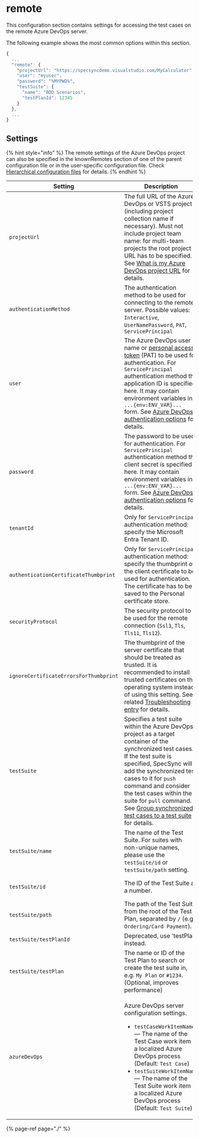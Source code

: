 # remote

This configuration section contains settings for accessing the test cases on the remote Azure DevOps server.

The following example shows the most common options within this section.

```javascript
{
  ...
  "remote": {
    "projectUrl": "https://specsyncdemo.visualstudio.com/MyCalculator",
    "user": "myuser",
    "password": "%MYPWD%",
    "testSuite": {
      "name": "BDD Scenarios",
      "testPlanId": 12345
    }
  },
  ...
}
```

## Settings

{% hint style="info" %}
The remote settings of the Azure DevOps project can also be specified in the knownRemotes section of one of the parent configuration file or in the user-specific configuration file. Check [Hierarchical configuration files](../../features/general-features/hierarchical-configuration-files.md) for details.
{% endhint %}

| Setting | Description | Default |
| ------- | ----------- | ------- |
| `projectUrl` | The full URL of the Azure DevOps or VSTS project (including project collection name if necessary). Must not include project team name: for multi-team projects the root project URL has to be specified. See [What is my Azure DevOps project URL](../../important-concepts/what-is-my-server-url.md) for details. | mandatory |
| `authenticationMethod` | The authentication method to be used for connecting to the remote server. Possible values: `Interactive`, `UserNamePassword`, `PAT`, `ServicePrincipal` | automatically detect `UserNamePassword` or `PAT` |
| `user` | The Azure DevOps user name or [personal access token](https://docs.microsoft.com/en-us/azure/devops/organizations/accounts/use-personal-access-tokens-to-authenticate?view=vsts) (PAT) to be used for authentication. For `ServicePrincipal` authentication method the application ID is specified here. It may contain environment variables in `...{env:ENV_VAR}...` form. See [Azure DevOps authentication options](../../features/general-features/server-authentication-options.md) for details. | interactive prompt |
| `password` | The password to be used for authentication. For `ServicePrincipal` authentication method the client secret is specified here. It may contain environment variables in `...{env:ENV_VAR}...` form. See [Azure DevOps authentication options](../../features/general-features/server-authentication-options.md) for details. | interactive prompt |
| `tenantId` | Only for `ServicePrincipal` authentication method: specify the Microsoft Entra Tenant ID. | Mandatory for `ServicePrincipal` authentication method |
| `authenticationCertificateThumbprint` | Only for `ServicePrincipal` authentication method: specify the thumbprint of the client certificate to be used for authentication. The certificate has to be saved to the Personal certificate store. | client secret (`password`) is used |
| `securityProtocol` | The security protocol to be used for the remote connection (<code>Ssl3</code>, <code>Tls</code>, <code>Tls11</code>, <code>Tls12</code>). | system default |
| `ignoreCertificateErrorsForThumbprint` | The thumbprint of the server certificate that should be treated as trusted. It is recommended to install trusted certificates on the operating system instead of using this setting. See related [Troubleshooting entry](../../contact/troubleshooting.md#authentication-ssl-error-the-remote-certificate-is-invalid-according-to-the-validation-procedure-when-connecting-to-an-azure-devops-server-on-promises) for details. | SSL is verified by the OS |
| `testSuite` | Specifies a test suite within the Azure DevOps project as a target container of the synchronized test cases. If the test suite is specified, SpecSync will add the synchronized test cases to it for `push` command and consider the test cases within the suite for `pull` command. See [Group synchronized test cases to a test suite](../../features/common-synchronization-features/group-synchronized-test-cases-to-a-test-suite.md) for details. | test cases are not included in a test suite |
| `testSuite/name` | The name of the Test Suite. For suites with non-unique names, please use the `testSuite/id` or `testSuite/path` setting. | either `name`, `id` or `path` is mandatory |
| `testSuite/id` | The ID of the Test Suite as a number. | either `name`, `id` or `path` is mandatory |
| `testSuite/path` | The path of the Test Suite from the root of the Test Plan, separated by `/` (e.g. `Ordering/Card Payment`). | either `name`, `id` or `path` is mandatory |
| `testSuite/testPlanId` | Deprecated, use 'testPlan' instead. | not specified |
| `testSuite/testPlan` | The name or ID of the Test Plan to search or create the test suite in, e.g. `My Plan` or `#1234`. (Optional, improves performance) | not specified |
| `azureDevOps` | <p>Azure DevOps server configuration settings.</p><ul><li><code>testCaseWorkItemName</code> &#x2014; The name of the Test Case work item in a localized Azure DevOps process (Default: `Test Case`)</li><li><code>testSuiteWorkItemName</code> &#x2014; The name of the Test Suite work item in a localized Azure DevOps process (Default: `Test Suite`)</li></ul> | uses default AzureDevOps server settings |


{% page-ref page="./" %}

